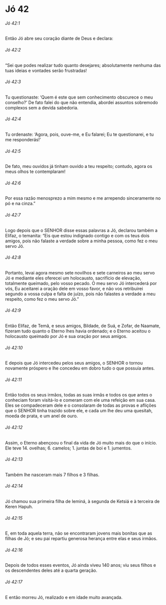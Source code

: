 # Jó 42

###### Jó 42:1

Então Jó abre seu coração diante de Deus e declara:

###### Jó 42:2

“Sei que podes realizar tudo quanto desejares; absolutamente nenhuma das tuas ideias e vontades serão frustradas!

###### Jó 42:3

Tu questionaste: ‘Quem é este que sem conhecimento obscurece o meu conselho?’ De fato falei do que não entendia, abordei assuntos sobremodo complexos sem a devida sabedoria.

###### Jó 42:4

Tu ordenaste: ‘Agora, pois, ouve-me, e Eu falarei; Eu te questionarei, e tu me responderás!’

###### Jó 42:5

De fato, meu ouvidos já tinham ouvido a teu respeito; contudo, agora os meus olhos te contemplaram!

###### Jó 42:6

Por essa razão menosprezo a mim mesmo e me arrependo sinceramente no pó e na cinza.”

###### Jó 42:7

Logo depois que o SENHOR disse essas palavras a Jó, declarou também a Elifaz, o temanita: “Eis que estou indignado contigo e com os teus dois amigos, pois não falaste a verdade sobre a minha pessoa, como fez o meu servo Jó.

###### Jó 42:8

Portanto, levai agora mesmo sete novilhos e sete carneiros ao meu servo Jó e mediante eles oferecei um holocausto, sacrifício de elevação, totalmente queimado, pelo vosso pecado. O meu servo Jó intercederá por vós, Eu aceitarei a oração dele em vosso favor, e não vos retribuirei segundo a vossa culpa e falta de juízo, pois não falastes a verdade a meu respeito, como fez o meu servo Jó.”

###### Jó 42:9

Então Elifaz, de Temã, e seus amigos, Bildade, de Suá, e Zofar, de Naamate, fizeram tudo quanto o Eterno lhes havia ordenado; e o Eterno aceitou o holocausto queimado por Jó e sua oração por seus amigos.

###### Jó 42:10

E depois que Jó intercedeu pelos seus amigos, o SENHOR o tornou novamente próspero e lhe concedeu em dobro tudo o que possuía antes.

###### Jó 42:11

Então todos os seus irmãos, todas as suas irmãs e todos os que antes o conheciam foram visitá-lo e comeram com ele uma refeição em sua casa. Eles se compadeceram dele e o consolaram de todas as provas e aflições que o SENHOR tinha trazido sobre ele, e cada um lhe deu uma quesitah, moeda de prata, e um anel de ouro.

###### Jó 42:12

Assim, o Eterno abençoou o final da vida de Jó muito mais do que o início. Ele teve 14. ovelhas; 6. camelos; 1. juntas de boi e 1. jumentos.

###### Jó 42:13

Também lhe nasceram mais 7 filhos e 3 filhas.

###### Jó 42:14

Jó chamou sua primeira filha de Ieminá, à segunda de Ketsiá e à terceira de Keren Hapuh.

###### Jó 42:15

E, em toda aquela terra, não se encontraram jovens mais bonitas que as filhas de Jó; e seu pai repartiu generosa herança entre elas e seus irmãos.

###### Jó 42:16

Depois de todos esses eventos, Jó ainda viveu 140 anos; viu seus filhos e os descendentes deles até a quarta geração.

###### Jó 42:17

E então morreu Jó, realizado e em idade muito avançada.


